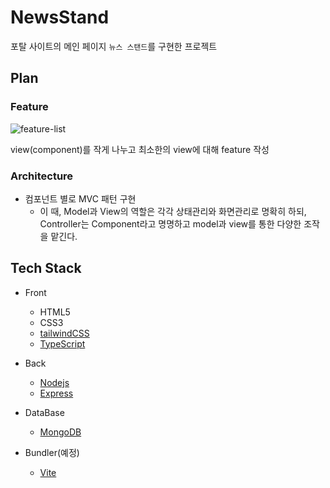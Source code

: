 # NewsStand

포탈 사이트의 메인 페이지 `뉴스 스탠드`를 구현한 프로젝트

## Plan

### Feature

![feature-list](https://user-images.githubusercontent.com/86241737/229481189-9ce0117b-484a-4e93-b61d-d3bb7e97dcc1.png)

view(component)를 작게 나누고 최소한의 view에 대해 feature 작성

### Architecture

- 컴포넌트 별로 MVC 패턴 구현
  - 이 때, Model과 View의 역할은 각각 상태관리와 화면관리로 명확히 하되, Controller는 Component라고 명명하고 model과 view를 통한 다양한 조작을 맡긴다.

## Tech Stack

- Front
  - HTML5
  - CSS3
  - [tailwindCSS](https://tailwindcss.com/)
  - [TypeScript](https://www.typescriptlang.org/)

- Back
  - [Nodejs](https://nodejs.org/ko)
  - [Express](https://expressjs.com/ko/)

- DataBase
  - [MongoDB](https://www.mongodb.com/)

- Bundler(예정)
  - [Vite](https://vitejs-kr.github.io/)


